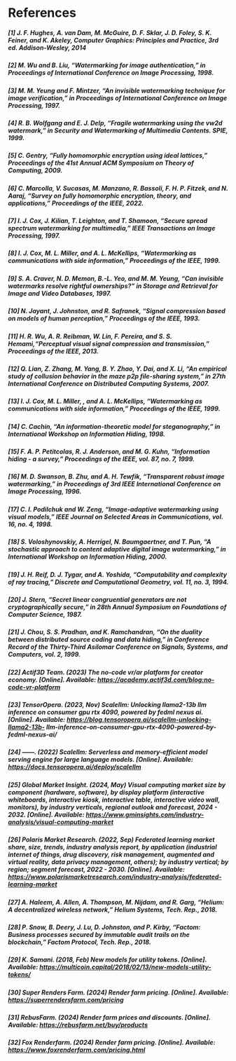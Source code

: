 # References

##### [1] <a id="1"></a> J. F. Hughes, A. van Dam, M. McGuire, D. F. Sklar, J. D. Foley, S. K. Feiner, and K. Akeley, Computer Graphics: Principles and Practice, 3rd ed. Addison-Wesley, 2014

##### \[2\] M. Wu and B. Liu, “Watermarking for image authentication,” in Proceedings of International Conference on Image Processing, 1998. <a id="2"></a>

##### \[3\] M. M. Yeung and F. Mintzer, “An invisible watermarking technique for image verification,” in Proceedings of International Conference on Image Processing, 1997. <a id="3"></a>

##### \[4\] R. B. Wolfgang and E. J. Delp, “Fragile watermarking using the vw2d watermark,” in Security and Watermarking of Multimedia Contents. SPIE, 1999. <a id="4"></a>

##### \[5\] C. Gentry, “Fully homomorphic encryption using ideal lattices,” Proceedings of the 41st Annual ACM Symposium on Theory of Computing, 2009. <a id="5"></a>

##### \[6\] C. Marcolla, V. Sucasas, M. Manzano, R. Bassoli, F. H. P. Fitzek, and N. Aaraj, “Survey on fully homomorphic encryption, theory, and applications,” Proceedings of the IEEE, 2022. <a id="6"></a>

##### \[7\] I. J. Cox, J. Kilian, T. Leighton, and T. Shamoon, “Secure spread spectrum watermarking for multimedia,” IEEE Transactions on Image Processing, 1997. <a id="7"></a>

##### \[8\] I. J. Cox, M. L. Miller, and A. L. McKellips, “Watermarking as communications with side information,” Proceedings of the IEEE, 1999. <a id="8"></a>

##### \[9\] S. A. Craver, N. D. Memon, B.-L. Yeo, and M. M. Yeung, “Can invisible watermarks resolve rightful ownerships?” in Storage and Retrieval for Image and Video Databases, 1997. <a id="9"></a>

##### \[10\] N. Jayant, J. Johnston, and R. Safranek, “Signal compression based on models of human perception,” Proceedings of the IEEE, 1993. <a id="10"></a>

##### \[11\] H. R. Wu, A. R. Reibman, W. Lin, F. Pereira, and S. S. Hemami,“Perceptual visual signal compression and transmission,” Proceedings of the IEEE, 2013. <a id="11"></a>

##### \[12\] Q. Lian, Z. Zhang, M. Yang, B. Y. Zhao, Y. Dai, and X. Li, “An empirical study of collusion behavior in the maze p2p file-sharing system,” in 27th International Conference on Distributed Computing Systems, 2007. <a id="12"></a>

##### \[13\] I. J. Cox, M. L. Miller, , and A. L. McKellips, “Watermarking as communications with side information,” Proceedings of the IEEE, 1999. <a id="13"></a>

##### \[14\] C. Cachin, “An information-theoretic model for steganography,” in International Workshop on Information Hiding, 1998. <a id="14"></a>

##### \[15\] F. A. P. Petitcolas, R. J. Anderson, and M. G. Kuhn, “Information hiding - a survey,” Proceedings of the IEEE, vol. 87, no. 7, 1999. <a id="15"></a>

##### \[16\] M. D. Swanson, B. Zhu, and A. H. Tewfik, “Transparent robust image watermarking,” in Proceedings of 3rd IEEE International Conference on Image Processing, 1996. <a id="16"></a>

##### \[17\] C. I. Podilchuk and W. Zeng, “Image-adaptive watermarking using visual models,” IEEE Journal on Selected Areas in Communications, vol. 16, no. 4, 1998. <a id="17"></a>

##### \[18\] S. Voloshynovskiy, A. Herrigel, N. Baumgaertner, and T. Pun, “A stochastic approach to content adaptive digital image watermarking,” in International Workshop on Information Hiding, 2000. <a id="18"></a>

##### \[19\] J. H. Reif, D. J. Tygar, and A. Yoshida, “Computability and complexity of ray tracing,” Discrete and Computational Geometry, vol. 11, no. 3, 1994. <a id="19"></a>

##### \[20\] J. Stern, “Secret linear congruential generators are not cryptographically secure,” in 28th Annual Symposium on Foundations of Computer Science, 1987. <a id="20"></a>

#####  \[21\] J. Chou, S. S. Pradhan, and K. Ramchandran, “On the duality between distributed source coding and data hiding,” in Conference Record of the Thirty-Third Asilomar Conference on Signals, Systems, and Computers, vol. 2, 1999. <a id="21"></a>

##### [22] Actif3D Team. (2023) The no-code vr/ar platform for creator economy. [Online]. Available: https://academy.actif3d.com/blog:no-code-vr-platform <a id="22"></a>

##### \[23\] TensorOpera. (2023, Nov) Scalellm: Unlocking llama2-13b llm inference on consumer gpu rtx 4090, powered by fedml nexus ai. [Online]. Available: https://blog.tensoropera.ai/scalellm-unlocking-llama2-13b- llm-inference-on-consumer-gpu-rtx-4090-powered-by-fedml-nexus-ai/ <a id="23"></a>

##### \[24\] ——. (2022) Scalellm: Serverless and memory-efficient model serving engine for large language models. [Online]. Available: https://docs.tensoropera.ai/deploy/scalellm <a id="24"></a>

##### \[25\] Global Market Insight. (2024, May) Visual computing market size by component (hardware, software), by display platform (interactive whiteboards, interactive kiosk, interactive table, interactive video wall, monitors), by industry verticals, regional outlook and forecast, 2024 - 2032. [Online]. Available: https://www.gminsights.com/industry-analysis/visual-computing-market <a id="25"></a>

##### \[26\] Polaris Market Research. (2022, Sep) Federated learning market share, size, trends, industry analysis report, by application (industrial internet of things, drug discovery, risk management, augmented and virtual reality, data privacy management, others); by industry vertical; by region; segment forecast, 2022 - 2030. [Online]. Available: https://www.polarismarketresearch.com/industry-analysis/federated-learning-market <a id="26"></a>

##### \[27\] A. Haleem, A. Allen, A. Thompson, M. Nijdam, and R. Garg, “Helium: A decentralized wireless network,” Helium Systems, Tech. Rep., 2018. <a id="27"></a>

##### \[28\] P. Snow, B. Deery, J. Lu, D. Johnston, and P. Kirby, “Factom: Business processes secured by immutable audit trails on the blockchain,” Factom Protocol, Tech. Rep., 2018. <a id="28"></a>

##### \[29\] K. Samani. (2018, Feb) New models for utility tokens. [Online]. Available: https://multicoin.capital/2018/02/13/new-models-utility-tokens/ <a id="29"></a>

##### \[30\] Super Renders Farm. (2024) Render farm pricing. [Online]. Available: https://superrendersfarm.com/pricing <a id="30"></a>

##### \[31\] RebusFarm. (2024) Render farm prices and discounts. [Online]. Available: https://rebusfarm.net/buy/products <a id="31"></a>

##### \[32\] Fox Renderfarm. (2024) Render farm pricing. [Online]. Available: https://www.foxrenderfarm.com/pricing.html <a id="32"></a>